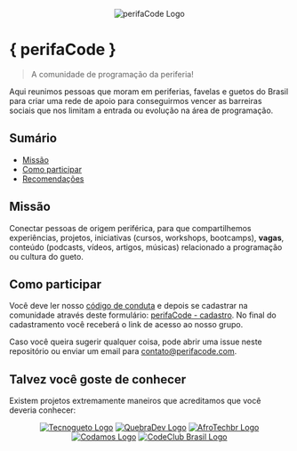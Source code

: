 <p align="center">
    <img src="assets/logos/perifaCode.png" alt="perifaCode Logo">
</p>

# { perifaCode }

> A comunidade de programação da periferia!

Aqui reunimos pessoas que moram em periferias, favelas e guetos do Brasil para criar uma rede de apoio para conseguirmos vencer as barreiras sociais que nos limitam a entrada ou evolução na área de programação.

## Sumário

- [Missão](#missão)
- [Como participar](#como-participar)
- [Recomendações](#talvez-você-goste-de-conhecer)

## Missão

Conectar pessoas de origem periférica, para que compartilhemos experiências, projetos, iniciativas (cursos, workshops, bootcamps), **vagas**, conteúdo (podcasts, vídeos, artigos, músicas) relacionado a programação ou cultura do gueto.

## Como participar

Você deve ler nosso [código de conduta](CONDUCT.md) e depois se cadastrar na comunidade através deste formulário: [perifaCode - cadastro](http://bit.ly/cadastro-perifacode). No final do cadastramento você receberá o link de acesso ao nosso grupo.

Caso você queira sugerir qualquer coisa, pode abrir uma issue neste repositório ou enviar um email para contato@perifacode.com.

## Talvez você goste de conhecer

Existem projetos extremamente maneiros que acreditamos que você deveria conhecer:

<p align="center">
    <a href="https://www.tecnogueto.com.br"><img src="assets/logos/tecnogueto.png" alt="Tecnogueto Logo"></a>
    <a href="https://www.quebradev.com.br"><img src="assets/logos/quebradev.png" alt="QuebraDev Logo"></a>
    <a href="https://twitter.com/afrotechbr"><img src="assets/logos/afrotechbr.png" alt="AfroTechbr Logo"></a>
    <a href="https://www.codamos.club/"><img src="assets/logos/codamos.png" alt="Codamos Logo"></a>
    <a href="https://www.codeclubbrasil.org.br/"><img src="assets/logos/codeclubbrasil.png" alt="CodeClub Brasil Logo"></a>
</p>
